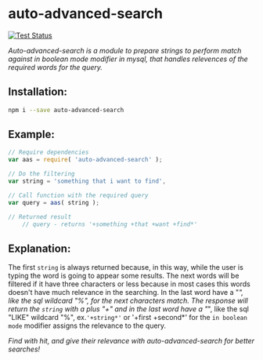 # auto-advanced-search

[![Test Status](http://strider.findhit.com/findhit/auto-advanced-search/badge)](http://strider.findhit.com/findhit/auto-advanced-search) 

*Auto-advanced-search is a module to prepare strings to perform match against in boolean mode modifier in mysql, that handles relevences of the required words for the query.*

## Installation:

```bash
npm i --save auto-advanced-search
```

## Example:

```js
// Require dependencies
var aas = require( 'auto-advanced-search' );

// Do the filtering
var string = 'something that i want to find',

// Call function with the required query
var query = aas( string );

// Returned result
	// query - returns '+something +that +want +find*'
```

## Explanation:

The first `string` is always returned because, in this way, while the user is typing the word is going to appear some results. The next words will be filtered if it have three characters or less because in most cases this words doesn't have much relevance in the searching.
In the last word have a "*", like the sql wildcard "%", for the next characters match.
The response will return the `string` with a plus "+" and in the last word have a "*", like the sql "LIKE" wildcard "%", ex.`'+string*'` or '+first +second*' for the `in boolean mode` modifier assigns the relevance to the query.

*Find with hit, and give their relevance with auto-advanced-search for better searches!*
